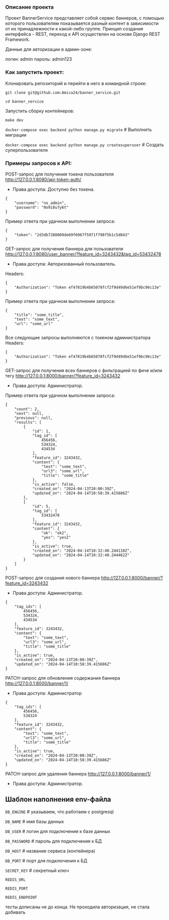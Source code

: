 ### Описание проекта

Проект BannerService представляет собой сервис баннеров, с помощью которого пользователям показывается
разный контент в зависимости от их принадлежности к какой-либо группе. Принцип создания интерфейса - REST,
переход к API осуществлен на основе Django REST Framework.

Данные для авторизации в админ-зоне:

логин: admin пароль: admin123

### Как запустить проект:

Клонировать репозиторий и перейти в него в командной строке:

```
git clone git@github.com:Amica24/banner_service.git
```

```
cd banner_service
```

Запустить сборку контейнеров:

```
make dev
```
`docker-compose exec backend python manage.py migrate` # Выполнить миграции

`docker-compose exec backend python manage.py createsuperuser` # Создать суперпользователя

### Примеры запросов к API:

POST-запрос для получения токена пользователя
http://127.0.0.1:8080/api-token-auth/
* Права доступа: Доступно без токена. 

```
{
    "username": "no_admin",
    "password": "0o9i8u7y6t"
}
```

Пример ответа при удачном выполнении запроса:

```
{
    "token": "2d3db7280089de69f6967f5971f798f5b1c5d843"
}
```

GET-запрос для получения баннера для пользователя
http://127.0.0.1:8080/user_banner/?feature_id=3243432&tag_id=53432478
* Права доступа: Авторизованный пользователь.

Headers:
```
{
    "Authorization": "Token ef47819b4b65078fcf2f9d49d6e51ef9bc96c13e"
}
```
Пример ответа при удачном выполнении запроса:

```
{
    "title": "some_title",
    "text": "some_text",
    "url": "some_url"
}
```

Все следующие запросы выполняются с токеном администратора
Headers:
```
{
    "Authorization": "Token ef47819b4b65078fcf2f9d49d6e51ef9bc96c13e"
}
```

GET-запрос для получения всех баннеров c фильтрацией по фиче и/или тегу 
http://127.0.0.1:8000/banner/?feature_id=3243432
* Права доступа: Администратор.

Пример ответа при удачном выполнении запроса:

```
{
    "count": 2,
    "next": null,
    "previous": null,
    "results": [
        {
            "id": 1,
            "tag_id": [
                456456,
                534324,
                434534
            ],
            "feature_id": 3243432,
            "content": {
                "text": "some_text",
                "url3": "some_url",
                "title": "some_title"
            },
            "is_active": false,
            "created_on": "2024-04-13T20:00:39Z",
            "updated_on": "2024-04-14T10:58:39.415686Z"
        },
        {
            "id": 5,
            "tag_id": [
                53432478
            ],
            "feature_id": 3243432,
            "content": {
                "ok": "ok2",
                "yes": "yes2"
            },
            "is_active": true,
            "created_on": "2024-04-14T10:32:40.244110Z",
            "updated_on": "2024-04-14T10:32:40.244462Z"
        }
    ]
}
```
POST-запрос для создания нового баннера
http://127.0.0.1:8000/banner/?feature_id=3243432
* Права доступа: Администратор.
```
{
    "tag_ids": [
        456456,
        534324,
        434534
    ],
    "feature_id": 3243432,
    "content": {
        "text": "some_text",
        "url3": "some_url",
        "title": "some_title"
    },
    "is_active": true,
    "created_on": "2024-04-13T20:00:39Z",
    "updated_on": "2024-04-14T10:58:39.415686Z"
}
```
PATCH-запрос для обновления содержания баннера
http://127.0.0.1:8000/banner/1/
* Права доступа: Администратор
```
{
    "tag_ids": [
        456456,
        534324
    ],
    "feature_id": 3243432,
    "content": {
        "text": "some_text",
        "url3": "some_url",
        "title": "some_title"
    },
    "is_active": true,
    "created_on": "2024-04-13T20:00:39Z",
    "updated_on": "2024-04-14T10:58:39.415686Z"
}
```

PATCH-запрос для удаления баннера
http://127.0.0.1:8000/banner/1/
* Права доступа: Администратор.


## Шаблон наполнения env-файла

`DB_ENGINE` # указываем, что работаем с postgresql

`DB_NAME` # имя базы данных

`DB_USER` # логин для подключения к базе данных

`DB_PASSWORD` # пароль для подключения к БД

`DB_HOST` # название сервиса (контейнера)

`DB_PORT` # порт для подключения к БД

`SECRET_KEY` # секретный ключ

`REDIS_URL` 

`REDIS_PORT` 

`REDIS_ENDPOINT` 

тесты дописаны не до конца. Не проходила авторизация, не стала добивать